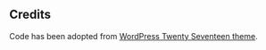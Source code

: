 ## Credits
Code has been adopted from [WordPress Twenty Seventeen theme](https://github.com/WordPress/WordPress/tree/master/wp-content/themes/twentyseventeen).
